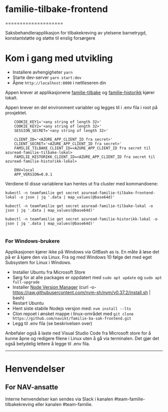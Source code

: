 # familie-tilbake-frontend
====================

Saksbehandlerapplikasjon for tilbakekreving av ytelsene barnetrygd, konstantstøtte og støtte til enslig forsørgere

# Kom i gang med utvikling

* Installere avhengigheter `yarn`
* Starte dev-server `yarn start:dev`
* Åpne `http://localhost:8000` i nettleseren din

Appen krever at applikasjonene [familie-tilbake](https://github.com/navikt/familie-tilbake) og [familie-historikk](https://github.com/navikt/familie-historikk) kjører lokalt.

Appen krever en del environment variabler og legges til i .env fila i root på prosjektet.
```
    COOKIE_KEY1='<any string of length 32>'
    COOKIE_KEY2='<any string of length 32>'
    SESSION_SECRET='<any string of length 32>'
    
    CLIENT_ID='<AZURE_APP_CLIENT_ID fra secret>'
    CLIENT_SECRET='<AZURE_APP_CLIENT_ID fra secret>'
    FAMILIE_TILBAKE_CLIENT_ID=<AZURE_APP_CLIENT_ID fra secret til azuread-familie-tilbake-lokal>
    FAMILIE_HISTORIKK_CLIENT_ID=<AZURE_APP_CLIENT_ID fra secret til azuread-familie-historikk-lokal>

    ENV=local
    APP_VERSION=0.0.1
```
Verdiene til disse variablene kan hentes ut fra cluster med kommandoene:
```
kubectl -n teamfamilie get secret azuread-familie-tilbake-frontend-lokal -o json | jq '.data | map_values(@base64d)'

kubectl -n teamfamilie get secret azuread-familie-tilbake-lokal -o json | jq '.data | map_values(@base64d)'

kubectl -n teamfamilie get secret azuread-familie-historikk-lokal -o json | jq '.data | map_values(@base64d)'
```
#
### For Windows-brukere

Applikasjonen kjører ikke på Windows via GitBash as is. En måte å løse det på er å kjøre den via Linux.
Fra og med Windows 10 følge det med eget Subsystem for Linux i Windows.

* Installer Ubuntu fra Microsoft Store
* Sørg for at alle packages er oppdatert  med `sudo apt update` og `sudo apt full-upgrade`
* Installer [Node Version Manager](https://github.com/nvm-sh/nvm#installing-and-updating) (curl -o- https://raw.githubusercontent.com/nvm-sh/nvm/v0.37.2/install.sh | bash)
* Restart Ubuntu
* Hent siste stabile Nodejs versjon med: `nvm install --lts`
* Clon repoet i ønsket mappe i linux-området med `git clone https://github.com/navikt/familie-ba-sak-frontend.git`
* Legg til .env fila (se beskrivelsen over)

Anbefaler også å laste ned Visual Studio Code fra Microsoft store for å kunne åpne og redigere filene i Linux uten å gå via terminalen. Det gjør det også betydelig lettere å legge til .env fila.

---
# Henvendelser
## For NAV-ansatte

Interne henvendelser kan sendes via Slack i kanalen #team-familie-tilbakekreving eller kanalen #team-familie.